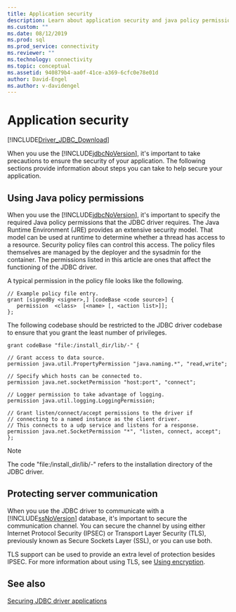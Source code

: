 ```yaml
---
title: Application security
description: Learn about application security and java policy permissions when developing an application using the JDBC driver.
ms.custom: ""
ms.date: 08/12/2019
ms.prod: sql
ms.prod_service: connectivity
ms.reviewer: ""
ms.technology: connectivity
ms.topic: conceptual
ms.assetid: 940879b4-aa0f-41ce-a369-6cfc0e78e01d
author: David-Engel
ms.author: v-davidengel
---
```

# Application security

[!INCLUDE[Driver_JDBC_Download](../../includes/driver_jdbc_download.md)]

When you use the [!INCLUDE[jdbcNoVersion](../../includes/jdbcnoversion_md.md)], it's important to take precautions to ensure the security of your application. The following sections provide information about steps you can take to help secure your application.

## Using Java policy permissions

When you use the [!INCLUDE[jdbcNoVersion](../../includes/jdbcnoversion_md.md)], it's important to specify the required Java policy permissions that the JDBC driver requires. The Java Runtime Environment (JRE) provides an extensive security model. That model can be used at runtime to determine whether a thread has access to a resource. Security policy files can control this access. The policy files themselves are managed by the deployer and the sysadmin for the container. The permissions listed in this article are ones that affect the functioning of the JDBC driver.

A typical permission in the policy file looks like the following.

```config
// Example policy file entry.
grant [signedBy <signer>,] [codeBase <code source>] {
   permission  <class>  [<name> [, <action list>]];
};
```

 The following codebase should be restricted to the JDBC driver codebase to ensure that you grant the least number of privileges.

```config
grant codeBase "file:/install_dir/lib/-" {

// Grant access to data source.
permission java.util.PropertyPermission "java.naming.*", "read,write";

// Specify which hosts can be connected to.
permission java.net.socketPermission "host:port", "connect";

// Logger permission to take advantage of logging.
permission java.util.logging.LoggingPermission;

// Grant listen/connect/accept permissions to the driver if
// connecting to a named instance as the client driver.
// This connects to a udp service and listens for a response.
permission java.net.SocketPermission "*", "listen, connect, accept";
};
```

> [!NOTE]
> The code "file:/install_dir/lib/-" refers to the installation directory of the JDBC driver.

## Protecting server communication

When you use the JDBC driver to communicate with a [!INCLUDE[ssNoVersion](../../includes/ssnoversion-md.md)] database, it's important to secure the communication channel. You can secure the channel by using either Internet Protocol Security (IPSEC) or Transport Layer Security (TLS), previously known as Secure Sockets Layer (SSL), or you can use both.

TLS support can be used to provide an extra level of protection besides IPSEC. For more information about using TLS, see [Using encryption](using-ssl-encryption.md).

## See also

[Securing JDBC driver applications](securing-jdbc-driver-applications.md)
